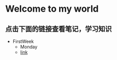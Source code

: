 # Welcome to my world
## 点击下面的链接查看笔记，学习知识
- FirstWeek
	- Monday
	- [link](https://zmonely.github.io/1Monday.github.io/1Monday)